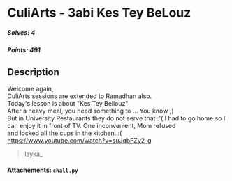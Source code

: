 # CuliArts - 3abi Kes Tey BeLouz

##### Solves: 4
##### Points: 491

## Description
Welcome again,<br>
CuliArts sessions are extended to Ramadhan also.<br>
Today's lesson is about "Kes Tey Bellouz"<br>
After a heavy meal, you need something to ... You know ;)<br>
But in University Restaurants they do not serve that :'( I had to go home so I can enjoy it in front of TV. One inconvenient, Mom refused<br>
and locked all the cups in the kitchen. :( <br>
https://www.youtube.com/watch?v=suJqbFZy2-g<br>
> layka_

#### Attachements: `chall.py`
